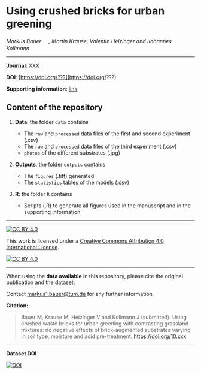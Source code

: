 # Using crushed bricks for urban greening
_Markus Bauer <a href="https://orcid.org/0000-0001-5372-4174"><img src="https://info.orcid.org/wp-content/uploads/2019/11/orcid_16x16.png" width="16" height = "16"></a>, Martin Krause, Valentin Heizinger and Johannes Kollmann <a href="https://orcid.org/0000-0002-4990-3636"><img src="https://info.orcid.org/wp-content/uploads/2019/11/orcid_16x16.png" width="16" height = "16"></a>_  

***

**Journal**: [XXX](https://www.???.??)

**DOI**: [https://doi.org/???](https://doi.org/???)

**Supporting information**: [link](https://www.???.org/supplementarydata.pdf)

## Content of the repository

1. __Data__: the folder `data` contains  
    * The `raw` and `processed` data files of the first and second experiment (.csv) 
    * The `raw` and `processed` data files of the third experiment (.csv) 
    * `photos` of the different substrates (.jpg)
    
3. __Outputs__: the folder `outputs` contains  
    * The `figures` (.tiff) generated
    * The `statistics` tables of the models (.csv)
    
4. __R__: the folder `R` contains  
    * Scripts (.R) to generate all figures used in the manuscript and in the supporting information

***

[![CC BY 4.0][cc-by-shield]][cc-by]

This work is licensed under a
[Creative Commons Attribution 4.0 International License][cc-by].

[![CC BY 4.0][cc-by-image]][cc-by]

[cc-by]: http://creativecommons.org/licenses/by/4.0/
[cc-by-image]: https://i.creativecommons.org/l/by/4.0/88x31.png
[cc-by-shield]: https://img.shields.io/badge/License-CC%20BY%204.0-lightgrey.svg

***

When using the __data available__ in this repository, please cite the original publication and the dataset.  

Contact markus1.bauer@tum.de for any further information.  

**Citation:**

> Bauer M, Krause M, Heizinger V and Kollmann J (submitted). Using crushed waste bricks for urban greening with contrasting grassland mixtures: no negative effects of brick-augmented substrates varying in soil type, moisture and acid pre-treatment. https://doi.org/10.xxx

***

__Dataset DOI__

[![DOI](https://zenodo.org/badge/273461030.svg)](https://zenodo.org/badge/latestdoi/273461030)

